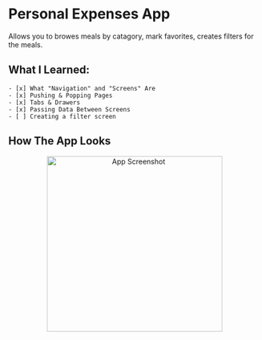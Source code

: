 # Personal Expenses App

Allows you to browes meals by catagory, mark favorites, creates filters for the meals.

## What I Learned:
	- [x] What "Navigation" and "Screens" Are
	- [x] Pushing & Popping Pages
	- [x] Tabs & Drawers
	- [x] Passing Data Between Screens
	- [ ] Creating a filter screen
	
## How The App Looks
<p align="center">
  <img src="" width="350" title="App Screenshot">
</p>